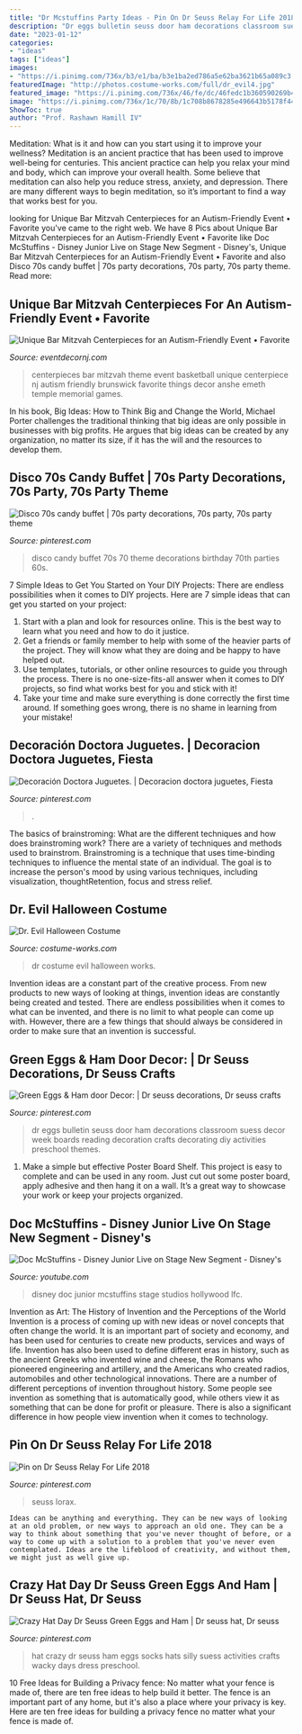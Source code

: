 ```yaml
---
title: "Dr Mcstuffins Party Ideas - Pin On Dr Seuss Relay For Life 2018"
description: "Dr eggs bulletin seuss door ham decorations classroom suess decor week boards reading decoration crafts decorating diy activities preschool themes"
date: "2023-01-12"
categories:
- "ideas"
tags: ["ideas"]
images:
- "https://i.pinimg.com/736x/b3/e1/ba/b3e1ba2ed786a5e62ba3621b65a089c3.jpg"
featuredImage: "http://photos.costume-works.com/full/dr_evil4.jpg"
featured_image: "https://i.pinimg.com/736x/46/fe/dc/46fedc1b360590269b437296e7e9a0b2--disco-s-s-party.jpg"
image: "https://i.pinimg.com/736x/1c/70/8b/1c708b8678285e496643b5178f44c3f1.jpg"
ShowToc: true
author: "Prof. Rashawn Hamill IV"
---
```



Meditation: What is it and how can you start using it to improve your wellness?
Meditation is an ancient practice that has been used to improve well-being for centuries. This ancient practice can help you relax your mind and body, which can improve your overall health. Some believe that meditation can also help you reduce stress, anxiety, and depression. There are many different ways to begin meditation, so it’s important to find a way that works best for you.

	

		
looking for Unique Bar Mitzvah Centerpieces for an Autism-Friendly Event • Favorite you've came to the right web. We have 8 Pics about Unique Bar Mitzvah Centerpieces for an Autism-Friendly Event • Favorite like Doc McStuffins - Disney Junior Live on Stage New Segment - Disney&#039;s, Unique Bar Mitzvah Centerpieces for an Autism-Friendly Event • Favorite and also Disco 70s candy buffet | 70s party decorations, 70s party, 70s party theme. Read more:
		
    
## Unique Bar Mitzvah Centerpieces For An Autism-Friendly Event • Favorite

<img loading=lazy src="https://static1.squarespace.com/static/51253a31e4b0bf0fe1deab32/t/54bfdc78e4b0f5fc3bade279/1421859962273/" onerror="this.onerror=null;this.src='https://tse4.mm.bing.net/th?id=OIP.JUhpHCn6d4J0lt0Kwj-awgHaLI&amp;pid=15.1';" alt="Unique Bar Mitzvah Centerpieces for an Autism-Friendly Event • Favorite">

_Source: eventdecornj.com_

>centerpieces bar mitzvah theme event basketball unique centerpiece nj autism friendly brunswick favorite things decor anshe emeth temple memorial games. 

	

In his book, Big Ideas: How to Think Big and Change the World, Michael Porter challenges the traditional thinking that big ideas are only possible in businesses with big profits. He argues that big ideas can be created by any organization, no matter its size, if it has the will and the resources to develop them.

    
## Disco 70s Candy Buffet | 70s Party Decorations, 70s Party, 70s Party Theme

<img loading=lazy src="https://i.pinimg.com/736x/46/fe/dc/46fedc1b360590269b437296e7e9a0b2--disco-s-s-party.jpg" onerror="this.onerror=null;this.src='https://tse3.mm.bing.net/th?id=OIP.FXCYi2f7_H3xfJh9-8tDDQHaFj&amp;pid=15.1';" alt="Disco 70s candy buffet | 70s party decorations, 70s party, 70s party theme">

_Source: pinterest.com_

>disco candy buffet 70s 70 theme decorations birthday 70th parties 60s. 

	

7 Simple Ideas to Get You Started on Your DIY Projects:
There are endless possibilities when it comes to DIY projects. Here are 7 simple ideas that can get you started on your project:
1. Start with a plan and look for resources online. This is the best way to learn what you need and how to do it justice.
2. Get a friends or family member to help with some of the heavier parts of the project. They will know what they are doing and be happy to have helped out.
3. Use templates, tutorials, or other online resources to guide you through the process. There is no one-size-fits-all answer when it comes to DIY projects, so find what works best for you and stick with it!
4. Take your time and make sure everything is done correctly the first time around. If something goes wrong, there is no shame in learning from your mistake!

    
## Decoración Doctora Juguetes. | Decoracion Doctora Juguetes, Fiesta

<img loading=lazy src="https://i.pinimg.com/736x/36/9d/0f/369d0f0578f29c23c0bcf40d2ecf5db2.jpg" onerror="this.onerror=null;this.src='https://tse1.mm.bing.net/th?id=OIP.UVPJhJaDW4QmVDiM8FQ8GwHaHS&amp;pid=15.1';" alt="Decoración Doctora Juguetes. | Decoracion doctora juguetes, Fiesta">

_Source: pinterest.com_

>. 

	

The basics of brainstroming: What are the different techniques and how does brainstroming work?
There are a variety of techniques and methods used to brainstrom. Brainstroming is a technique that uses time-binding techniques to influence the mental state of an individual. The goal is to increase the person's mood by using various techniques, including visualization, thoughtRetention, focus and stress relief.

    
## Dr. Evil Halloween Costume

<img loading=lazy src="http://photos.costume-works.com/full/dr_evil4.jpg" onerror="this.onerror=null;this.src='https://tse2.mm.bing.net/th?id=OIP.tzkecYppRBMojSi9y4cp0AHaJn&amp;pid=15.1';" alt="Dr. Evil Halloween Costume">

_Source: costume-works.com_

>dr costume evil halloween works. 

	

Invention ideas are a constant part of the creative process. From new products to new ways of looking at things, invention ideas are constantly being created and tested. There are endless possibilities when it comes to what can be invented, and there is no limit to what people can come up with. However, there are a few things that should always be considered in order to make sure that an invention is successful.

    
## Green Eggs &amp; Ham Door Decor: | Dr Seuss Decorations, Dr Seuss Crafts

<img loading=lazy src="https://i.pinimg.com/736x/80/6c/57/806c5756fd5d2022abafe818693f2d6d--green-eggs-and-ham-bulletin-board-dr-suess-bulletin-board-ideas.jpg" onerror="this.onerror=null;this.src='https://tse2.mm.bing.net/th?id=OIP.4kysSydMPCbMJZHBswxjswHaLf&amp;pid=15.1';" alt="Green Eggs &amp; Ham door Decor: | Dr seuss decorations, Dr seuss crafts">

_Source: pinterest.com_

>dr eggs bulletin seuss door ham decorations classroom suess decor week boards reading decoration crafts decorating diy activities preschool themes. 

	

1. Make a simple but effective Poster Board Shelf. This project is easy to complete and can be used in any room. Just cut out some poster board, apply adhesive and then hang it on a wall. It’s a great way to showcase your work or keep your projects organized.

    
## Doc McStuffins - Disney Junior Live On Stage New Segment - Disney&#039;s

<img loading=lazy src="http://i.ytimg.com/vi/LFC-kwR1RGs/maxresdefault.jpg" onerror="this.onerror=null;this.src='https://tse2.mm.bing.net/th?id=OIP.se_zrWphufFR_x9YV1NRsgHaEK&amp;pid=15.1';" alt="Doc McStuffins - Disney Junior Live on Stage New Segment - Disney&#039;s">

_Source: youtube.com_

>disney doc junior mcstuffins stage studios hollywood lfc. 

	

Invention as Art: The History of Invention and the Perceptions of the World
Invention is a process of coming up with new ideas or novel concepts that often change the world. It is an important part of society and economy, and has been used for centuries to create new products, services and ways of life. Invention has also been used to define different eras in history, such as the ancient Greeks who invented wine and cheese, the Romans who pioneered engineering and artillery, and the Americans who created radios, automobiles and other technological innovations.
There are a number of different perceptions of invention throughout history. Some people see invention as something that is automatically good, while others view it as something that can be done for profit or pleasure. There is also a significant difference in how people view invention when it comes to technology.

    
## Pin On Dr Seuss Relay For Life 2018

<img loading=lazy src="https://i.pinimg.com/736x/b3/e1/ba/b3e1ba2ed786a5e62ba3621b65a089c3.jpg" onerror="this.onerror=null;this.src='https://tse2.mm.bing.net/th?id=OIP.u8y3XDbmEQC3O-YVcXYbdgHaJ3&amp;pid=15.1';" alt="Pin on Dr Seuss Relay For Life 2018">

_Source: pinterest.com_

>seuss lorax. 

	


    Ideas can be anything and everything. They can be new ways of looking at an old problem, or new ways to approach an old one. They can be a way to think about something that you've never thought of before, or a way to come up with a solution to a problem that you've never even contemplated. Ideas are the lifeblood of creativity, and without them, we might just as well give up.

    
## Crazy Hat Day Dr Seuss Green Eggs And Ham | Dr Seuss Hat, Dr Seuss

<img loading=lazy src="https://i.pinimg.com/736x/1c/70/8b/1c708b8678285e496643b5178f44c3f1.jpg" onerror="this.onerror=null;this.src='https://tse4.mm.bing.net/th?id=OIP.8FB1Y37_0d6PBU1LmS7vIwHaJ3&amp;pid=15.1';" alt="Crazy Hat Day Dr Seuss Green Eggs and Ham | Dr seuss hat, Dr seuss">

_Source: pinterest.com_

>hat crazy dr seuss ham eggs socks hats silly suess activities crafts wacky days dress preschool. 

	

10 Free Ideas for Building a Privacy fence: No matter what your fence is made of, there are ten free ideas to help build it better.
The fence is an important part of any home, but it's also a place where your privacy is key. Here are ten free ideas for building a privacy fence no matter what your fence is made of.

